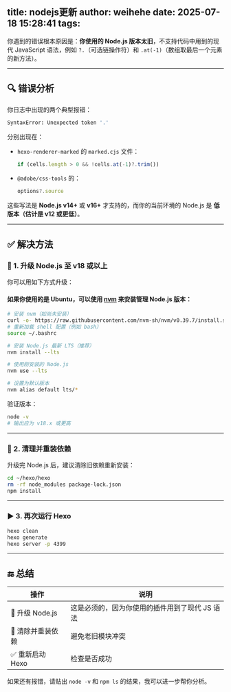 title: nodejs更新
author: weihehe
date: 2025-07-18 15:28:41
tags:
---
你遇到的错误根本原因是：**你使用的 Node.js 版本太旧**，不支持代码中用到的现代 JavaScript 语法，例如 `?.`（可选链操作符）和 `.at(-1)`（数组取最后一个元素的新方法）。

---

## 🔍 错误分析

你日志中出现的两个典型报错：

```bash
SyntaxError: Unexpected token '.'
```

分别出现在：

* `hexo-renderer-marked` 的 `marked.cjs` 文件：

  ```js
  if (cells.length > 0 && !cells.at(-1)?.trim())
  ```
* `@adobe/css-tools` 的：

  ```js
  options?.source
  ```

这些写法是 **Node.js v14+** 或 **v16+** 才支持的，而你的当前环境的 Node.js 是 **低版本（估计是 v12 或更低）**。

---

## ✅ 解决方法

### 🔧 1. 升级 Node.js 至 v18 或以上

你可以用如下方式升级：

#### 如果你使用的是 Ubuntu，可以使用 [nvm](https://github.com/nvm-sh/nvm) 来安装管理 Node.js 版本：

```bash
# 安装 nvm（如尚未安装）
curl -o- https://raw.githubusercontent.com/nvm-sh/nvm/v0.39.7/install.sh | bash
# 重新加载 shell 配置（例如 bash）
source ~/.bashrc

# 安装 Node.js 最新 LTS（推荐）
nvm install --lts

# 使用刚安装的 Node.js
nvm use --lts

# 设置为默认版本
nvm alias default lts/*
```

验证版本：

```bash
node -v
# 输出应为 v18.x 或更高
```

---

### 🔁 2. 清理并重装依赖

升级完 Node.js 后，建议清除旧依赖重新安装：

```bash
cd ~/hexo/hexo
rm -rf node_modules package-lock.json
npm install
```

---

### ▶️ 3. 再次运行 Hexo

```bash
hexo clean
hexo generate
hexo server -p 4399
```

---

## 🔚 总结

| 操作            | 说明                        |
| ------------- | ------------------------- |
| 🔄 升级 Node.js | 这是必须的，因为你使用的插件用到了现代 JS 语法 |
| 🧹 清除并重装依赖    | 避免老旧模块冲突                  |
| ✅ 重新启动 Hexo   | 检查是否成功                    |

如果还有报错，请贴出 `node -v` 和 `npm ls` 的结果，我可以进一步帮你分析。
